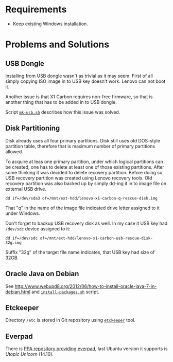 Requirements
============

* Keep existing Windows installation.


Problems and Solutions
======================


USB Dongle
----------

Installing from USB dongle wasn't as trivial as it may seem. First of all
simply copying ISO image in to USB key doesn't work. Lenovo can not boot it.

Another issue is that X1 Carbon requires non-free firmware, so that is another
thing that has to be added in to USB dongle.

Script [`mk-usb.sh`](mk-usb.sh) describes how this issue was solved.


Disk Partitioning
-----------------

Disk already uses all four primary partitions. Disk still uses old DOS-style
partition table, therefore that is maximum number of primary partitions
allowed.

To acquire at leas one primary partition, under which logical partitions can be
created, one has to delete at least one of those existing partitions. After
some thinking it was decided to delete recovery partition. Before doing so, USB
recovery partition was created using Lenovo recovery tools. Old recovery
partition was also backed up by simply dd-ing it in to image file on external
USB drive.

    dd if=/dev/sda3 of=/mnt/ext-hdd/lenovo-x1-carbon-q-rescue-disk.img

That "q" in the name of the image file indicated drive letter assigned to it
under Windows.

Don't forget to backup USB recovery disk as well. In my case it USB key had
`/dev/sdc` device assigned to it:

    dd if=/dev/sdc of=/mnt/ext-hdd/lenovo-x1-carbon-usb-rescue-disk-32g.img

Suffix "32g" of the target file name indicates, that USB key had size of 32GB.


Oracle Java on Debian
---------------------

See <http://www.webupd8.org/2012/06/how-to-install-oracle-java-7-in-debian.html>
and [`install-packages.sh`](install-packages.sh) script.


Etckeeper
---------

Directory `/etc` is stored in Git repository using [`etckeeper`][etckeeper]
tool.


Everpad
-------

There is [PPA repository providing everpad][Everpad PPA], last Ubuntu version
it supports is *Utopic Unicorn* (14.10).


[etckeeper]: https://joeyh.name/code/etckeeper/
[Everpad PPA]: https://launchpad.net/~nvbn-rm/+archive/ubuntu/ppa
